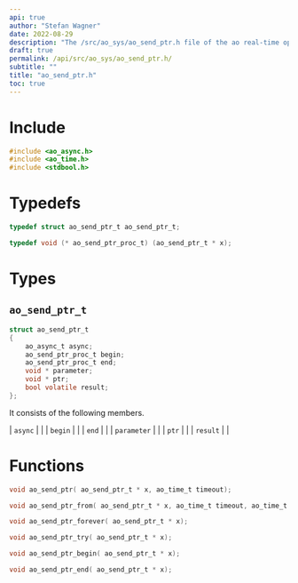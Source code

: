 ```yaml
---
api: true
author: "Stefan Wagner"
date: 2022-08-29
description: "The /src/ao_sys/ao_send_ptr.h file of the ao real-time operating system."
draft: true
permalink: /api/src/ao_sys/ao_send_ptr.h/
subtitle: ""
title: "ao_send_ptr.h"
toc: true
---
```


# Include

```c
#include <ao_async.h>
#include <ao_time.h>
#include <stdbool.h>
```

# Typedefs

```c
typedef struct ao_send_ptr_t ao_send_ptr_t;
```

```c
typedef void (* ao_send_ptr_proc_t) (ao_send_ptr_t * x);
```

# Types

## `ao_send_ptr_t`

```c
struct ao_send_ptr_t
{
    ao_async_t async;
    ao_send_ptr_proc_t begin;
    ao_send_ptr_proc_t end;
    void * parameter;
    void * ptr;
    bool volatile result;
};
```

It consists of the following members.

| `async` | |
| `begin` | |
| `end` | |
| `parameter` | |
| `ptr` | |
| `result` | |

# Functions

```c
void ao_send_ptr( ao_send_ptr_t * x, ao_time_t timeout);
```

```c
void ao_send_ptr_from( ao_send_ptr_t * x, ao_time_t timeout, ao_time_t beginning);
```

```c
void ao_send_ptr_forever( ao_send_ptr_t * x);
```

```c
void ao_send_ptr_try( ao_send_ptr_t * x);
```

```c
void ao_send_ptr_begin( ao_send_ptr_t * x);
```

```c
void ao_send_ptr_end( ao_send_ptr_t * x);
```


